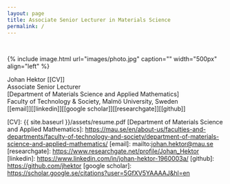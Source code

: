 ```yaml
---
layout: page
title: Associate Senior Lecturer in Materials Science
permalink: /
---
```

<br>

{% include image.html url="images/photo.jpg" caption="" width="500px" align="left" %}


Johan Hektor [[CV]]<br />
Associate Senior Lecturer <br />
[Department of Materials Science and Applied Mathematics] <br />
Faculty of Technology & Society, Malmö University, Sweden <br />
[[email]][[linkedin]][[google scholar]][[researchgate]][[github]] <br />

[CV]: {{ site.baseurl }}/assets/resume.pdf
[Department of Materials Science and Applied Mathematics]: https://mau.se/en/about-us/faculties-and-departments/faculty-of-technology-and-society/department-of-materials-science-and-applied-mathematics/
[email]: mailto:johan.hektor@mau.se
[researchgate]: https://www.researchgate.net/profile/Johan_Hektor
[linkedin]: https://www.linkedin.com/in/johan-hektor-1960003a/
[github]: https://github.com/jhektor
[google scholar]: https://scholar.google.se/citations?user=5GfXV5YAAAAJ&hl=en
